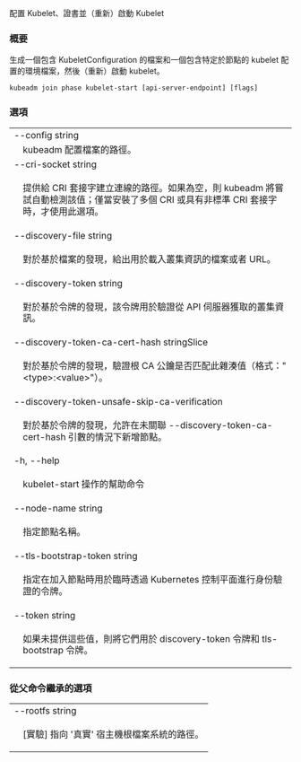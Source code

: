 <!--
The file is auto-generated from the Go source code of the component using a generic
[generator](https://github.com/kubernetes-sigs/reference-docs/). To learn how
to generate the reference documentation, please read
[Contributing to the reference documentation](/docs/contribute/generate-ref-docs/).
To update the reference conent, please follow the 
[Contributing upstream](/docs/contribute/generate-ref-docs/contribute-upstream/)
guide. You can file document formatting bugs against the
[reference-docs](https://github.com/kubernetes-sigs/reference-docs/) project.
-->


<!--
Write kubelet settings, certificates and (re)start the kubelet
-->
配置 Kubelet、證書並（重新）啟動 Kubelet

<!--
### Synopsis
-->

### 概要

<!--
Write a file with KubeletConfiguration and an environment file with node specific kubelet settings, and then (re)start kubelet.
-->

生成一個包含 KubeletConfiguration 的檔案和一個包含特定於節點的 kubelet 配置的環境檔案，然後（重新）啟動 kubelet。

```
kubeadm join phase kubelet-start [api-server-endpoint] [flags]
```

<!--
### Options
-->

### 選項

   <table style="width: 100%; table-layout: fixed;">
<colgroup>
<col span="1" style="width: 10px;" />
<col span="1" />
</colgroup>
<tbody>

<tr>
<td colspan="2">--config string</td>
</tr>
<tr>
<td></td><td style="line-height: 130%; word-wrap: break-word;">
<!--
Path to kubeadm config file.
-->
kubeadm 配置檔案的路徑。
</td>
</tr>

<tr>
<td colspan="2">--cri-socket string</td>
</tr>
<tr>
<td></td><td style="line-height: 130%; word-wrap: break-word;">
<!--
Path to the CRI socket to connect. If empty kubeadm will try to auto-detect this value; use this option only if you have more than one CRI installed or if you have non-standard CRI socket.
-->
<p>
提供給 CRI 套接字建立連線的路徑。如果為空，則 kubeadm 將嘗試自動檢測該值；僅當安裝了多個 CRI 或具有非標準 CRI 套接字時，才使用此選項。
</p>
</td>
</tr>

<tr>
<td colspan="2">--discovery-file string</td>
</tr>
<tr>
<td></td><td style="line-height: 130%; word-wrap: break-word;">
<!--
For file-based discovery, a file or URL from which to load cluster information.
-->
<p>
對於基於檔案的發現，給出用於載入叢集資訊的檔案或者 URL。
</p>
</td>
</tr>

<tr>
<td colspan="2">--discovery-token string</td>
</tr>
<tr>
<td></td><td style="line-height: 130%; word-wrap: break-word;">
<!--
For token-based discovery, the token used to validate cluster information fetched from the API server.
-->
<p>
對於基於令牌的發現，該令牌用於驗證從 API 伺服器獲取的叢集資訊。
</p>
</td>
</tr>

<tr>
<td colspan="2">--discovery-token-ca-cert-hash stringSlice</td>
</tr>
<tr>
<td></td><td style="line-height: 130%; word-wrap: break-word;">
<!--
For token-based discovery, validate that the root CA public key matches this hash (format: "&lt;type&gt;:&lt;value&gt;").
-->
<p>
對於基於令牌的發現，驗證根 CA 公鑰是否匹配此雜湊值（格式："&lt;type&gt;:&lt;value&gt;"）。
</p>
</td>
</tr>

<tr>
<td colspan="2">--discovery-token-unsafe-skip-ca-verification</td>
</tr>
<tr>
<td></td><td style="line-height: 130%; word-wrap: break-word;">
<!--
For token-based discovery, allow joining without --discovery-token-ca-cert-hash pinning.
-->
<p>
對於基於令牌的發現，允許在未關聯 --discovery-token-ca-cert-hash 引數的情況下新增節點。
</p>
</td>
</tr>

<tr>
<td colspan="2">-h, --help</td>
</tr>
<tr>
<td></td><td style="line-height: 130%; word-wrap: break-word;">
<!--
help for kubelet-start
-->
<p>
kubelet-start 操作的幫助命令
</p>
</td>
</tr>

<tr>
<td colspan="2">--node-name string</td>
</tr>
<tr>
<td></td><td style="line-height: 130%; word-wrap: break-word;">
<!--
Specify the node name.
-->
<p>
指定節點名稱。
</p>
</td>
</tr>

<tr>
<td colspan="2">--tls-bootstrap-token string</td>
</tr>
<tr>
<td></td><td style="line-height: 130%; word-wrap: break-word;">
<!--
Specify the token used to temporarily authenticate with the Kubernetes Control Plane while joining the node.
-->
<p>
指定在加入節點時用於臨時透過 Kubernetes 控制平面進行身份驗證的令牌。
</p>
</td>
</tr>

<tr>
<td colspan="2">--token string</td>
</tr>
<tr>
<td></td><td style="line-height: 130%; word-wrap: break-word;">
<!--
Use this token for both discovery-token and tls-bootstrap-token when those values are not provided.
-->
<p>
如果未提供這些值，則將它們用於 discovery-token 令牌和 tls-bootstrap 令牌。
</p>
</td>
</tr>

</tbody>
</table>

<!--
### Options inherited from parent commands
-->

### 從父命令繼承的選項

   <table style="width: 100%; table-layout: fixed;">
<colgroup>
<col span="1" style="width: 10px;" />
<col span="1" />
</colgroup>
<tbody>

<tr>
<td colspan="2">--rootfs string</td>
</tr>
<tr>
<td></td><td style="line-height: 130%; word-wrap: break-word;">
<!--
[EXPERIMENTAL] The path to the 'real' host root filesystem.
-->
<p>
[實驗] 指向 '真實' 宿主機根檔案系統的路徑。
</p>
</td>
</tr>

</tbody>
</table>
